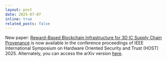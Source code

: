 ```yaml
---
layout: post
date: 2025-07-07
inline: true
related_posts: false
---
```


New paper:
[Reward-Based Blockchain Infrastructure for 3D IC Supply Chain Provenance](https://ieeexplore.ieee.org/document/11050057) is now available in the conference proceedings of IEEE International Symposium on Hardware Oriented Security and Trust (HOST) 2025.
Alternately, you can access the arXiv version [here](https://arxiv.org/abs/2412.08777).